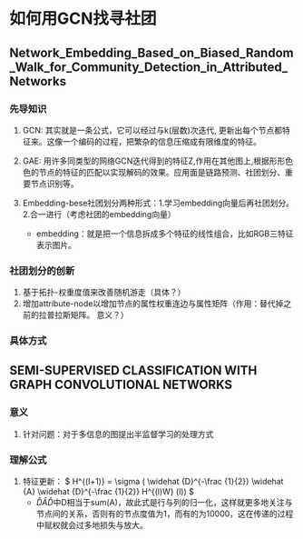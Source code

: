 # 如何用GCN找寻社团

## Network_Embedding_Based_on_Biased_Random_Walk_for_Community_Detection_in_Attributed_Networks

### 先导知识

1. GCN: 其实就是一条公式，它可以经过与k(层数)次迭代, 更新出每个节点都特征来。这像一个编码的过程，把繁杂的信息压缩成有限维度的特征。
2. GAE: 用许多同类型的网络GCN迭代得到的特征Z,作用在其他图上,根据形形色色的节点的特征的匹配以实现解码的效果。应用面是链路预测、社团划分、重要节点识别等。
3. Embedding-bese社团划分两种形式：1.学习embedding向量后再社团划分。2.合一进行（考虑社团的embedding向量）

    - embedding：就是把一个信息拆成多个特征的线性组合，比如RGB三特征表示图片。

### 社团划分的创新

1. 基于拓扑-权重度值来改善随机游走（具体？）
2. 增加attribute-node以增加节点的属性权重连边与属性矩阵（作用：替代掉之前的拉普拉斯矩阵。 意义？）

### 具体方式

## SEMI-SUPERVISED CLASSIFICATION WITH GRAPH CONVOLUTIONAL NETWORKS

### 意义

1. 针对问题：对于多信息的图提出半监督学习的处理方式

### 理解公式

1. 特征更新： $  H^{(l+1)} = \sigma  ( \widehat {D}^{-\frac {1}{2}}  \widehat {A}  \widehat {D}^{-\frac {1}{2}}  H^{(l)W} (l)) $
    - $\widehat {D}\widehat {A}\widehat {D}$中D相当于sum(A)，故此式是行与列的归一化，这样就更多地关注与节点间的关系，否则有的节点度值为1，而有的为10000，这在传递的过程中赋权就会过多地损失与放大。

